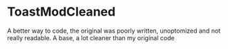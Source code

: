 # ToastModCleaned
A better way to code, the original was poorly written, unoptomized and not really readable.
A base, a lot cleaner than my original code
